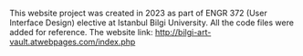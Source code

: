 This website project was created in 2023 as part of ENGR 372 (User Interface Design) elective at Istanbul Bilgi University. 
All the code files were added for reference.
The website link: http://bilgi-art-vault.atwebpages.com/index.php

